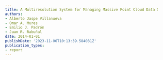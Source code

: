 ```yaml
---
title: A Multiresolution System for Managing Massive Point Cloud Data Sets
authors:
- Alberto Jaspe Villanueva
- Omar A. Mures
- Emilio J. Padrón
- Juan R. Rabuñal
date: 2014-01-01
publishDate: '2023-11-06T10:13:39.584031Z'
publication_types:
- report
---
```

